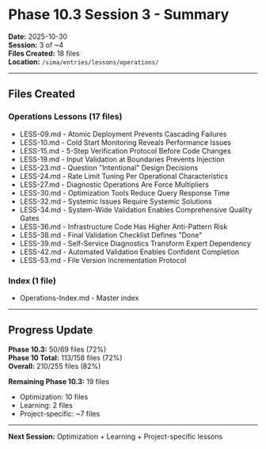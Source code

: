 # Phase 10.3 Session 3 - Summary

**Date:** 2025-10-30  
**Session:** 3 of ~4  
**Files Created:** 18 files  
**Location:** `/sima/entries/lessons/operations/`

---

## Files Created

### Operations Lessons (17 files)
- LESS-09.md - Atomic Deployment Prevents Cascading Failures
- LESS-10.md - Cold Start Monitoring Reveals Performance Issues
- LESS-15.md - 5-Step Verification Protocol Before Code Changes
- LESS-19.md - Input Validation at Boundaries Prevents Injection
- LESS-23.md - Question "Intentional" Design Decisions
- LESS-24.md - Rate Limit Tuning Per Operational Characteristics
- LESS-27.md - Diagnostic Operations Are Force Multipliers
- LESS-30.md - Optimization Tools Reduce Query Response Time
- LESS-32.md - Systemic Issues Require Systemic Solutions
- LESS-34.md - System-Wide Validation Enables Comprehensive Quality Gates
- LESS-36.md - Infrastructure Code Has Higher Anti-Pattern Risk
- LESS-38.md - Final Validation Checklist Defines "Done"
- LESS-39.md - Self-Service Diagnostics Transform Expert Dependency
- LESS-42.md - Automated Validation Enables Confident Completion
- LESS-53.md - File Version Incrementation Protocol

### Index (1 file)
- Operations-Index.md - Master index

---

## Progress Update

**Phase 10.3:** 50/69 files (72%)  
**Phase 10 Total:** 113/158 files (72%)  
**Overall:** 210/255 files (82%)

**Remaining Phase 10.3:** 19 files
- Optimization: 10 files
- Learning: 2 files
- Project-specific: ~7 files

---

**Next Session:** Optimization + Learning + Project-specific lessons
